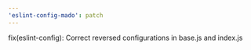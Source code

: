 ```yaml
---
'eslint-config-mado': patch
---
```


fix(eslint-config): Correct reversed configurations in base.js and index.js
